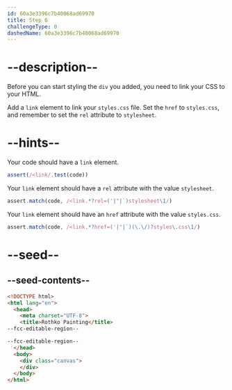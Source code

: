```yaml
---
id: 60a3e3396c7b40068ad69970
title: Step 6
challengeType: 0
dashedName: 60a3e3396c7b40068ad69970
---
```


# --description--

Before you can start styling the `div` you added, you need to link your CSS to your HTML.

Add a `link` element to link your `styles.css` file. Set the `href` to `styles.css`, and remember to set the `rel` attribute to `stylesheet`.

# --hints--

Your code should have a `link` element.

```js
assert(/<link/.test(code))
```

Your `link` element should have a `rel` attribute with the value `stylesheet`.

```js
assert.match(code, /<link.*?rel=('|"|`)stylesheet\1/)
```

Your `link` element should have an `href` attribute with the value `styles.css`.

```js
assert.match(code, /<link.*?href=('|"|`)(\.\/)?styles\.css\1/)
```

# --seed--

## --seed-contents--

```html
<!DOCTYPE html>
<html lang="en">
  <head>
    <meta charset="UTF-8">
    <title>Rothko Painting</title>
--fcc-editable-region--

--fcc-editable-region--
  </head>
  <body>
    <div class="canvas">
    </div>
  </body>
</html>
```
